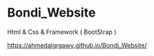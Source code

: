# Bondi_Website
Html &amp; Css &amp; Framework ( BootStrap )

https://ahmedalgrgawy.github.io/Bondi_Website/
